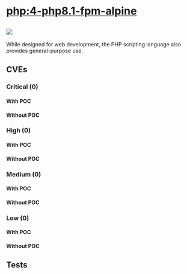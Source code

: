 # [php:4-php8.1-fpm-alpine](https://hub.docker.com/_/php?tab=tags)
![](https://img.shields.io/static/v1?label=tag&message=4-php8.1-fpm-alpine&color=blue)
---
<p>
While designed for web development, the PHP scripting language also provides general-purpose use.
</p>

## CVEs
### Critical (0)
#### With POC

#### Without POC


### High (0)
#### With POC

#### Without POC


### Medium (0)
#### With POC

#### Without POC


### Low (0)
#### With POC

#### Without POC


## Tests

